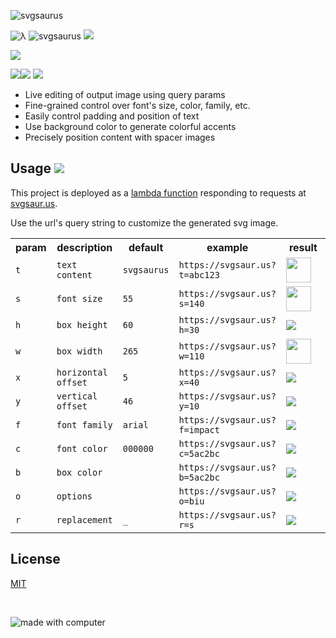 ![svgsaurus](https://user-images.githubusercontent.com/9319710/43561245-2f4bb106-95e4-11e8-814e-25b2ddd87bff.png)

![λ](https://svgsaur.us?t=λ&h=40&w=24&y=29&s=28&c=999&o=b) ![svgsaurus](https://svgsaur.us?s=34&o=b&h=40&y=30&c=222) ![](https://svgsaur.us?t=&w=1&h=52)

![](https://svgsaur.us?t=&w=888&h=2&b=5ac2bc)

![](https://svgsaur.us?t=&w=5&h=32&b=5ac2bc)![](https://svgsaur.us/?t=svg_generation_by_query_string&w=240&h=32&s=16&y=21&x=12&b=f8f8f8&f=arial) ![](https://svgsaur.us?t=&w=1&h=48&)

* Live editing of output image using query params
* Fine-grained control over font's size, color, family, etc.
* Easily control padding and position of text
* Use background color to generate colorful accents
* Precisely position content with spacer images

## Usage ![](https://svgsaur.us?t=&w=1&h=40)

This project is deployed as a [lambda function](https://aws.amazon.com/lambda/) responding to requests at [svgsaur.us](https://svgsaur.us).

Use the url's query string to customize the generated svg image.

<table>
    <tr>
        <th>param</th>
        <th>description</th>
        <th>default</th>
        <th>example</th>
        <th width="200">result</th>
    </tr>
    <tr>
        <td><code>t</code></td>
        <td><code>text content</code></td>
        <td><code>svgsaurus</code></td>
        <td><code>https://svgsaur.us?t=abc123</code></td>
        <td><img height="40" src="https://svgsaur.us?t=abc123" /></td>
    </tr>
    <tr>
        <td><code>s</code></td>
        <td><code>font size</code></td>
        <td><code>55</code></td>
        <td><code>https://svgsaur.us?s=140</code></td>
        <td><img height="40" src="https://svgsaur.us?s=140" /></td>
    </tr>
    <tr>
        <td><code>h</code></td>
        <td><code>box height</code></td>
        <td><code>60</code></td>
        <td><code>https://svgsaur.us?h=30</code></td>
        <td><img src="https://svgsaur.us?h=30" /></td>
    </tr>
    <tr>
        <td><code>w</code></td>
        <td><code>box width</code></td>
        <td><code>265</code></td>
        <td><code>https://svgsaur.us?w=110</code></td>
        <td><img height="40" src="https://svgsaur.us?w=110" /></td>
    </tr>
    <tr>
        <td><code>x</code></td>
        <td><code>horizontal offset</code></td>
        <td><code>5</code></td>
        <td><code>https://svgsaur.us?x=40</code></td>
        <td><img src="https://svgsaur.us?x=40" /></td>
    </tr>
    <tr>
        <td><code>y</code></td>
        <td><code>vertical offset</code></td>
        <td><code>46</code></td>
        <td><code>https://svgsaur.us?y=10</code></td>
        <td><img src="https://svgsaur.us?y=10" /></td>
    </tr>
    <tr>
        <td><code>f</code></td>
        <td><code>font family</code></td>
        <td><code>arial</code></td>
        <td><code>https://svgsaur.us?f=impact</code></td>
        <td><img src="https://svgsaur.us?f=impact" /></td>
    </tr>
    <tr>
        <td><code>c</code></td>
        <td><code>font color</code></td>
        <td><code>000000</code></td>
        <td><code>https://svgsaur.us?c=5ac2bc</code></td>
        <td><img src="https://svgsaur.us?c=5ac2bc" /></td>
    </tr>
    <tr>
        <td><code>b</code></td>
        <td><code>box color</code></td>
        <td><code>&nbsp;</code></td>
        <td><code>https://svgsaur.us?b=5ac2bc</code></td>
        <td><img src="https://svgsaur.us?b=5ac2bc" /></td>
    </tr>
    <tr>
        <td><code>o</code></td>
        <td><code>options</code></td>
        <td><code>&nbsp;</code></td>
        <td><code>https://svgsaur.us?o=biu</code></td>
        <td><img src="https://svgsaur.us?o=biu" /></td>
    </tr>
    <tr>
        <td><code>r</code></td>
        <td><code>replacement</code></td>
        <td><code>_</code></td>
        <td><code>https://svgsaur.us?r=s</code></td>
        <td><img src="https://svgsaur.us?r=s" /></td>
    </tr>
</table>

## License

[MIT](./LICENSE)

&nbsp;

![made with computer](https://svgsaur.us/?t=Made_with_💻_by_✋&o=b&b=f8f8f8&s=20&w=888&h=260&x=360&y=135)
